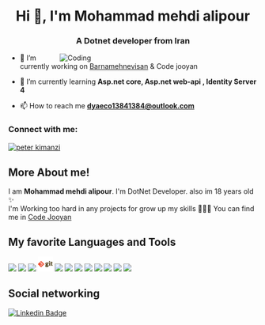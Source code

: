 <h1 align="center">Hi 👋, I'm Mohammad mehdi alipour</h1>
<h3 align="center">A  Dotnet developer from Iran</h3>
<img align="right" alt="Coding" width="400" src="https://miro.medium.com/max/680/0*7Q3yvSIv_t0ioJ-Z.gif"/>

- 🔭 I’m currently working on [Barnamehnevisan](https://barnamenevisan.org) & Code jooyan

- 🌱 I’m currently learning **Asp.net core, Asp.net web-api , Identity Server 4**

- 📫 How to reach me **dyaeco13841384@outlook.com**


<h3 align="left">Connect with me:</h3>
<p align="left">

<a href="https://www.linkedin.com/in/mohammad-mehdi-alipour-9bbbb3268/" target="blank"><img align="center" src="https://raw.githubusercontent.com/rahuldkjain/github-profile-readme-generator/master/src/images/icons/Social/linked-in-alt.svg" alt="peter kimanzi" height="30" width="40" /></a>
</p>
<h2> More About me! </h2>


I am <b>Mohammad mehdi alipour</b>.
I'm DotNet Developer. also im 18 years old :sparkles: <br>
I'm Working too hard in any projects for grow up my skills 🤹🏽‍♂️
You can find me in [Code Jooyan](https://codejooyan.github.io)

## My favorite Languages and Tools

<p>
<img height="30" src="https://th.bing.com/th/id/OIP.CeGuo7OzfB0d8MrBUm2xFwHaHa?pid=ImgDet&rs=1">
<img height="30" src="https://crackkey4u.com/wp-content/uploads/2019/05/8-1.png">
<img height="30" src="https://logodix.com/logo/773715.png">
<img height="30" src="https://raw.githubusercontent.com/github/explore/80688e429a7d4ef2fca1e82350fe8e3517d3494d/topics/git/git.png">
<img height="30" src="https://www.developersfeed.com/wp-content/uploads/2016/02/bootstrap-logo.png">
<img height="30" src="https://avatars.githubusercontent.com/u/1609975?s=280&v=4">
<img height="30" src="https://th.bing.com/th/id/R.14f049fc191ceb79b7b798ecca8ad863?rik=eHYxK2Dv5MM7uw&pid=ImgRaw&r=0">
<img height="30" src="https://logospng.org/download/html-5/logo-html-5-2048.png">
<img height="30" src="https://www.reblaze.com/blog/wp-content/uploads/sites/4/2019/10/16x9-Azure-cloud.png">
<img height="30" src="https://th.bing.com/th/id/R.a58728919c10c74e25a9b656c478f730?rik=gTN81Fi%2fSsuWFA&riu=http%3a%2f%2fpluspng.com%2fimg-png%2flogo-jquery-png--500.png&ehk=THfdIYMhHMf47eaND6EF6ll%2bfX%2fihxV6PsV6dPHPDow%3d&risl=&pid=ImgRaw&r=0">
<img height="30" src="https://th.bing.com/th/id/R.077ca67b84f1238c2cd48077fd80a56e?rik=WV6kXsKevpAzMA&pid=ImgRaw&r=0">
<img height="30" src="https://th.bing.com/th/id/R.28473fadb61f4c9a9b8157ec45fa2574?rik=lKUtiDssmHt%2bNA&pid=ImgRaw&r=0">
</p>

## Social networking

<!-- [![Gmail Badge](https://img.shields.io/badge/-dyaeco13841384@gmail.com-c14438?style=flat&logo=Gmail&logoColor=white&link=mailto:dyaeco13841384@gmail.com)](mailto:dyaeco13841384@gmail.com) -->
[![Linkedin Badge](https://img.shields.io/badge/-Linkedin-0072b1?style=flat&logo=Linkedin&logoColor=white&link=https://www.linkedin.com/in/mohammad-mehdi-alipour-9bbbb3268/)](https://www.linkedin.com/in/mohammad-mehdi-alipour-9bbbb3268/) 
